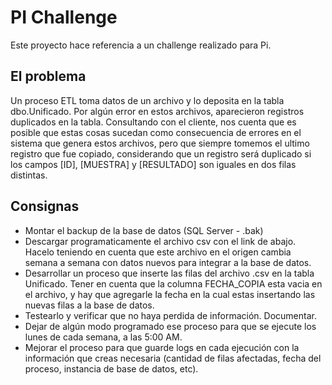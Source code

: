 # PI Challenge

Este proyecto hace referencia a un challenge realizado para Pi. 

##  El problema

Un proceso ETL toma datos de un archivo y lo deposita en la tabla dbo.Unificado.
Por algún error en estos archivos, aparecieron registros duplicados en la tabla.
Consultando con el cliente, nos cuenta que es posible que estas cosas sucedan como consecuencia de errores en el sistema que genera estos archivos, pero que siempre tomemos el ultimo registro que fue copiado, considerando que un registro será duplicado si los campos [ID], [MUESTRA] y [RESULTADO] son iguales en dos filas distintas.

## Consignas

-  Montar el backup de la base de datos (SQL Server - .bak)
-  Descargar programaticamente el archivo csv con el link de abajo. Hacelo teniendo en cuenta que este archivo en el origen cambia semana a semana con datos nuevos para integrar a la base de datos.
-  Desarrollar un proceso que inserte las filas del archivo .csv en la tabla Unificado. Tener en cuenta que la columna FECHA_COPIA esta vacia en el archivo, y hay que agregarle la fecha en la cual estas insertando las nuevas filas a la base de datos.
-  Testearlo y verificar que no haya perdida de información. Documentar.
-  Dejar de algún modo programado ese proceso para que se ejecute los lunes de cada semana, a las 5:00 AM.
-  Mejorar el proceso para que guarde logs en cada ejecución con la información que creas necesaria (cantidad de filas afectadas, fecha del proceso, instancia de base de datos, etc).
